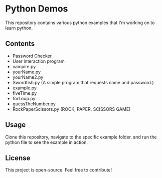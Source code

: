 # Python Demos

This repository contains various python examples that I'm working on to learn python.

## Contents

- Password Checker
- User interaction program
- vampire.py
- yourName.py
- yourName2.py
- Swordfish.py (A simple program that requests name and password.)
- example.py 
- fiveTime.py
- forLoop.py
- guessTheNumber.py 
- RockPaperScissors.py (ROCK, PAPER, SCISSORS GAME)

## Usage

Clone this repository, navigate to the specific example folder, and run the python file to see the example in action.

## License

This project is open-source. Feel free to contribute!

 